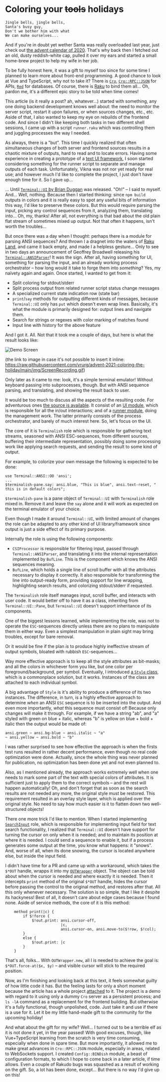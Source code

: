 # Coloring your ~~tools~~ holidays

```
Jingle bells, jingle bells,
Santa's busy guy,
Don't we bother him with what
We can make ourselves...
```

And if you're in doubt yet wether Santa was really overloaded last year, just check out [the advent calendar of 2020](https://raku-advent.blog/category/2020/). That's why back then I fetched out an old, dusty reddish-white cap, pulled it over my ears and started a small home-brew project to help my wife in her job.

To be fully honest here, it was a gift to myself too since for some time I planned to learn more about front-end programming. A good chance to look at Vue and TypeScript, why not to take it? There is [`Cro`](https://cro.services/),  [`Cro::RPC::JSON`](https://github.com/vrurg/raku-Cro-RPC-JSON) for APIs, [`Red`](https://github.com/FCO/Red) for databases. Of course, there is [Raku](https://raku.org/) to bind them all... Oh, pardon me, it's a different epic story to be told when time comes!

This article (is it really a post? ah, whatever...) started with something, any one doing backend development knows well about: the need to monitor the server script, restart it upon failures, or when sources changes, etc., etc. Aside of that, I also wanted to keep my eye on rebuilds of the frontend code. And since I didn't like keeping both tasks in two different shell sessions, I came up with a script `runner.raku` which was controlling them and juggling processes the way I needed.

As always, there is a "but". This time I quickly realized that often simultaneous changes of both server and frontend sources results in a chaotic mixture of outputs, hard to read and to locate errors. Having some experience in creating a prototype of a [text UI framework](https://github.com/vrurg/raku-Vikna), I soon started considering something for the runner script to separate and manage outputs of each task. Unfortunately, Vikna was not nor yet ready for real use; and however much I'd like to complete the project, I just don't have enough time for it. So I gave up...

... Until [`Terminal::UI` by Brian Duggan](https://raku.land/cpan:BDUGGAN/Terminal::UI) was released. "Oh!" – I said to myself. And... Well, nothing. Because then I started thinking: since `npm build` outputs in colors and it is really easy to spot any useful bits of information this way, I'd like to preserve these colors. But this would require parsing the input, picking any control sequences from it, analyzing them, translating into... Oh, my, thanks! After all, not everything is that bad about the old plain flat stream of sometimes mixed up output. Not that often it happens, isn't worth the troubles...

But once there was a day when I thought: perhaps there is a module for parsing ANSI sequences? And thrown I a dragnet into the waters of [Raku Land](https://raku.land/), and came it back empty, and made I a helpless gesture... Only to see in two days an announcement of Geoffrey Broadwell releasing his [`Terminal::ANSIParser`](https://raku.land/zef:japhb/Terminal::ANSIParser)! It was the sign. After all, having something for UI, something for parsing the input, and an already working process orchestrator – how long would it take to forge them into _something_? Yes, my naïvety again and again. Once started, I wanted to get from it:

- Split coloring for stdout/stderr
- Split process output from related runner script status change messages
- A specialized current state indication row (state bar)
- `print`/`say` methods for outputting different kinds of messages, because `Terminal::UI` only has `put` which doesn't even wrap lines. Basically, it's what the module is primarily designed for: output lines and navigate them.
- Search for strings or regexes with color marking of matches found
- Input line with history for the above feature

And I got it. All. Not that it took me a couple of days, but here is what the result looks like:

![Demo Screen](https://raw.githubusercontent.com/vrurg/advent-2021-coloring-the-holiday/main/img/ScreenRecording.gif)

(the link to image in case it's not possible to insert it inline: https://raw.githubusercontent.com/vrurg/advent-2021-coloring-the-holiday/main/img/ScreenRecording.gif)

Only later as it came to me: look, it's a simple terminal emulator! Without keyboard passing into subprocesses, though. But with ANSI sequence parsing, and translating, and showing the result back to user.

It would be too much to discuss all the aspects of the resulting code. For adventurous ones [the source is available](https://github.com/vrurg/advent-2021-coloring-the-holiday). It consist of an [UI module](https://github.com/vrurg/advent-2021-coloring-the-holiday/blob/main/lib/Runner/UI.rakumod), which is responsible for all the in/out interactions; and of a [runner module](https://github.com/vrurg/advent-2021-coloring-the-holiday/blob/main/lib/Runner.rakumod), doing the management work. The latter primarily consists of the process orchestrator, and barely of much interest here. So, let's focus on the UI.

The core of it is `Terminalish` role which is responsible for gathering text streams, seasoned with ANSI ESC-sequences, from different sources, buffering their intermediate representation, possibly doing some processing work like applying search requests, and sending the result to some kind of output.

For example, to colorize your own message the following is expected to be done:

```
use Terminal::ANSI::OO 'ansi';
...
$terminalish-pane.say: ansi.blue, "This is blue", ansi.text-reset, " this is in default colors";
```

`$terminalish-pane` is a pane object of `Terminal::UI` with `Terminalish` role mixed in. Remove it and leave the `say` alone and it will work as expected on the terminal emulator of your choice.

Even though I made it around `Terminal::UI`, with limited amount of changes the role can be adapted to any other kind of UI library/framework since output is just a side effect of its primary purpose.

Internally the role is using the following components:

- `CSIProcessor` is responsible for filtering input, passed through `Terminal::ANSIParser`, and translating it into the internal representation implemented by `BufLine`. This is the component which knows the ANSI sequences meaning.
- `BufLine`, which holds a single line of scroll buffer with all the attributes necessary to display it correctly. It also responsible for transforming the line into output-ready form, providing support for line wrapping, highlighting search results, and colorizing stdout/stderr if requested.

The `Terminalish` role itself manages input, scroll buffer, and interacts with user code. It would better off to have it as a class, inheriting from `Terminal::UI::Pane`, but `Terminal::UI` doesn't support inheritance of its components.

One of the biggest lessons learned, while implementing the role, was not to operate the `ESC`-sequences directly unless there are no plans to manipulate them in either way. Even a simplest manipulation in plain sight may bring troubles, except for bare removal.

Or it would be fine if the plan _is_ to produce highly ineffective stream of output symbols, bloated with rubbish `ESC`-sequences...

Way more effective approach is to keep all the style attributes as bit-masks; and all the colors in whichever form you like, but one color per foreground/background, per symbol. Eventually, I introduced [a `Style` class](https://github.com/vrurg/advent-2021-coloring-the-holiday/blob/3e3dcc75fe2c487f704cc8ed4e8cbc928353bf3e/lib/Runner/UI.rakumod#L62), which is a commonplace solution, but it works. Instances of the class are attached to each individual symbol.

A big advantage of `Style` is it's ability to produce a difference of its two instances. The difference, in turn, is a highly effective approach to determine _when_ an ANSI `ESC` sequence is to be inserted into the output. And even more importantly, _what_ this sequence must consist of! Because only changes will make it through. For example, if we have a string "ab", and "a" styled with green on blue + italic, whereas "b" is yellow on blue + bold + italic then the output would be made of:

```
ansi.green ~ ansi.bg-blue ~ ansi.italic ~ "a"
~ ansi.yellow ~ ansi.bold ~ "b"
```

I was rather surprised to see how effective the approach is when the firsts test runs resulted in rather decent performance, even though no real code optimization  were done. Actually, since the whole thing was never planned for publication, no optimization has been done yet and not even planned to.

Also, as I mentioned already, the approach works extremely well when one needs to mark some part of the text with special colors of attributes. It is sufficient just to apply them to the correct symbols – and the rest will happen automatically! Oh, and don't forget that as soon as the search results are not needed any more, the original style must be restored. This requirement resulted in an overlay style layer, which is applied over the original style. No need to say how much easier is it to flatten down two well-structured objects!

There one more trick I'd like to mention. When I started implementing [`SearchInput`](https://github.com/vrurg/advent-2021-coloring-the-holiday/blob/3e3dcc75fe2c487f704cc8ed4e8cbc928353bf3e/lib/Runner/UI.rakumod#L769) role, which is responsible for implementing input field for text search functionality, I realized that `Terminal::UI` doesn't have support for turning the cursor on only when it is needed; and to maintain its position at where it is needed. I could send a sequence to enable it, but if a process generates some output at the time, you know what happens: it "snows". And, worse of all, when its done snowing, the cursor is located anywhere else, but inside the input field.

I didn't have time for a PR and came up with a workaround, which takes the `$*OUT` handle, wrapps it into my [`OUTWrapper`](https://github.com/vrurg/advent-2021-coloring-the-holiday/blob/3e3dcc75fe2c487f704cc8ed4e8cbc928353bf3e/lib/Runner/UI.rakumod#L23) object. The object can be told about when the cursor is needed and where exactly it is needed. Then it intercepts `print` method of the original `$*OUT` handle, hides the cursor before passing the control to the original method, and restores after that. All this only whenever necessary. The solution is so simple, that I like it despite its hackyness! Best of all, it doesn't care about edge cases because I found none. Aside of service methods, the core of it is this method:

```
    method print(|c) {
        if $!force {
            $!out.print: ansi.cursor-off,
                         |c,
                         ansi.cursor-on, ansi.move-to($!row, $!col);
        }
        else {
            $!out.print: |c
        }
    }
```

That's all, folks... With `OUTWrapper.new`, all I is needed to achieve the goal is: `$*OUT.force-at($x, $y)` – and visible cursor will stick to the required position.

Now, as I'm finishing and looking back at this text, it feels somewhat guilty of how little code it has. But the feeling lasts for only a short moment because the article has a whole project [attached](https://github.com/vrurg/advent-2021-coloring-the-holiday) to it. The project is a demo with regard to it using only a dummy `Cro` server as a persistent process; and `ls -lA` command as a replacement for the frontend building. But otherwise it's a fully functional, though unpolished, code. Just take it and use if there is a use for it. Let it be my little hand-made gift to the community for the upcoming holiday! 

And what about the gift for my wife? Well... I turned out to be a terrible elf as it is not done it yet, in the year passed! With good excuses, though, like Vue+TypeScript learning from the scratch is very time consuming, especially when done in spare time. But more importantly, it allowed me to make great advances in `Cro::RPC::JSON` module, especially in areas, related to WebSockets support. I created `Config::BINDish` module, a beast of configuration formats, to which I hope to come back in a later article, if time allows. Even a couple of Rakudo bugs was squashed as a result of working on the gift. So, a lot has been done, except... But there is no way I'd give up on this!

